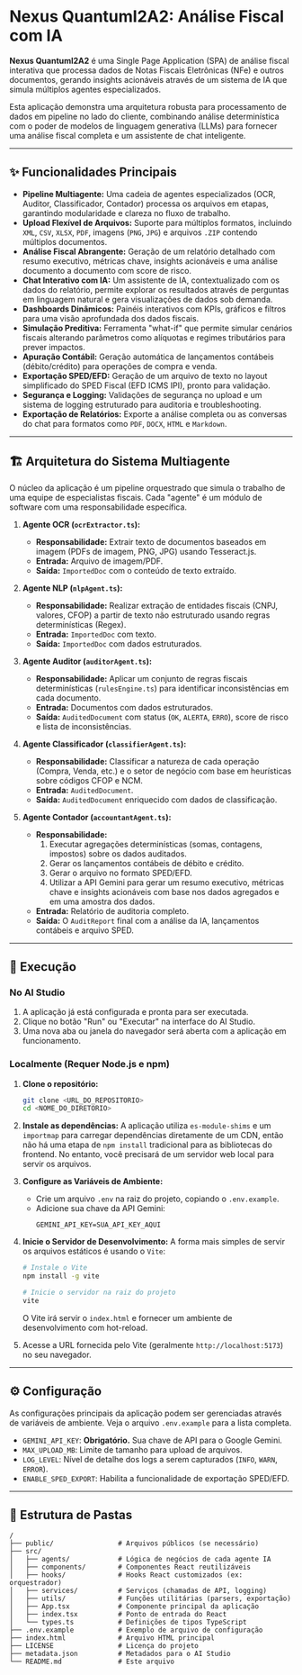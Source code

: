 # Nexus QuantumI2A2: Análise Fiscal com IA

**Nexus QuantumI2A2** é uma Single Page Application (SPA) de análise fiscal interativa que processa dados de Notas Fiscais Eletrônicas (NFe) e outros documentos, gerando insights acionáveis através de um sistema de IA que simula múltiplos agentes especializados.

Esta aplicação demonstra uma arquitetura robusta para processamento de dados em pipeline no lado do cliente, combinando análise determinística com o poder de modelos de linguagem generativa (LLMs) para fornecer uma análise fiscal completa e um assistente de chat inteligente.

---

## ✨ Funcionalidades Principais

*   **Pipeline Multiagente:** Uma cadeia de agentes especializados (OCR, Auditor, Classificador, Contador) processa os arquivos em etapas, garantindo modularidade e clareza no fluxo de trabalho.
*   **Upload Flexível de Arquivos:** Suporte para múltiplos formatos, incluindo `XML`, `CSV`, `XLSX`, `PDF`, imagens (`PNG`, `JPG`) e arquivos `.ZIP` contendo múltiplos documentos.
*   **Análise Fiscal Abrangente:** Geração de um relatório detalhado com resumo executivo, métricas chave, insights acionáveis e uma análise documento a documento com score de risco.
*   **Chat Interativo com IA:** Um assistente de IA, contextualizado com os dados do relatório, permite explorar os resultados através de perguntas em linguagem natural e gera visualizações de dados sob demanda.
*   **Dashboards Dinâmicos:** Painéis interativos com KPIs, gráficos e filtros para uma visão aprofundada dos dados fiscais.
*   **Simulação Preditiva:** Ferramenta "what-if" que permite simular cenários fiscais alterando parâmetros como alíquotas e regimes tributários para prever impactos.
*   **Apuração Contábil:** Geração automática de lançamentos contábeis (débito/crédito) para operações de compra e venda.
*   **Exportação SPED/EFD:** Geração de um arquivo de texto no layout simplificado do SPED Fiscal (EFD ICMS IPI), pronto para validação.
*   **Segurança e Logging:** Validações de segurança no upload e um sistema de logging estruturado para auditoria e troubleshooting.
*   **Exportação de Relatórios:** Exporte a análise completa ou as conversas do chat para formatos como `PDF`, `DOCX`, `HTML` e `Markdown`.

---

## 🏗️ Arquitetura do Sistema Multiagente

O núcleo da aplicação é um pipeline orquestrado que simula o trabalho de uma equipe de especialistas fiscais. Cada "agente" é um módulo de software com uma responsabilidade específica.

1.  **Agente OCR (`ocrExtractor.ts`):**
    *   **Responsabilidade:** Extrair texto de documentos baseados em imagem (PDFs de imagem, PNG, JPG) usando Tesseract.js.
    *   **Entrada:** Arquivo de imagem/PDF.
    *   **Saída:** `ImportedDoc` com o conteúdo de texto extraído.

2.  **Agente NLP (`nlpAgent.ts`):**
    *   **Responsabilidade:** Realizar extração de entidades fiscais (CNPJ, valores, CFOP) a partir de texto não estruturado usando regras determinísticas (Regex).
    *   **Entrada:** `ImportedDoc` com texto.
    *   **Saída:** `ImportedDoc` com dados estruturados.

3.  **Agente Auditor (`auditorAgent.ts`):**
    *   **Responsabilidade:** Aplicar um conjunto de regras fiscais determinísticas (`rulesEngine.ts`) para identificar inconsistências em cada documento.
    *   **Entrada:** Documentos com dados estruturados.
    *   **Saída:** `AuditedDocument` com status (`OK`, `ALERTA`, `ERRO`), score de risco e lista de inconsistências.

4.  **Agente Classificador (`classifierAgent.ts`):**
    *   **Responsabilidade:** Classificar a natureza de cada operação (Compra, Venda, etc.) e o setor de negócio com base em heurísticas sobre códigos CFOP e NCM.
    *   **Entrada:** `AuditedDocument`.
    *   **Saída:** `AuditedDocument` enriquecido com dados de classificação.

5.  **Agente Contador (`accountantAgent.ts`):**
    *   **Responsabilidade:**
        1.  Executar agregações determinísticas (somas, contagens, impostos) sobre os dados auditados.
        2.  Gerar os lançamentos contábeis de débito e crédito.
        3.  Gerar o arquivo no formato SPED/EFD.
        4.  Utilizar a API Gemini para gerar um resumo executivo, métricas chave e insights acionáveis com base nos dados agregados e em uma amostra dos dados.
    *   **Entrada:** Relatório de auditoria completo.
    *   **Saída:** O `AuditReport` final com a análise da IA, lançamentos contábeis e arquivo SPED.

---

## 🚀 Execução

### No AI Studio

1.  A aplicação já está configurada e pronta para ser executada.
2.  Clique no botão "Run" ou "Executar" na interface do AI Studio.
3.  Uma nova aba ou janela do navegador será aberta com a aplicação em funcionamento.

### Localmente (Requer Node.js e npm)

1.  **Clone o repositório:**
    ```bash
    git clone <URL_DO_REPOSITORIO>
    cd <NOME_DO_DIRETORIO>
    ```

2.  **Instale as dependências:**
    A aplicação utiliza `es-module-shims` e um `importmap` para carregar dependências diretamente de um CDN, então não há uma etapa de `npm install` tradicional para as bibliotecas do frontend. No entanto, você precisará de um servidor web local para servir os arquivos.

3.  **Configure as Variáveis de Ambiente:**
    *   Crie um arquivo `.env` na raiz do projeto, copiando o `.env.example`.
    *   Adicione sua chave da API Gemini:
        ```
        GEMINI_API_KEY=SUA_API_KEY_AQUI
        ```

4.  **Inicie o Servidor de Desenvolvimento:**
    A forma mais simples de servir os arquivos estáticos é usando o `Vite`:
    ```bash
    # Instale o Vite
    npm install -g vite

    # Inicie o servidor na raiz do projeto
    vite
    ```
    O Vite irá servir o `index.html` e fornecer um ambiente de desenvolvimento com hot-reload.

5.  Acesse a URL fornecida pelo Vite (geralmente `http://localhost:5173`) no seu navegador.

---

## ⚙️ Configuração

As configurações principais da aplicação podem ser gerenciadas através de variáveis de ambiente. Veja o arquivo `.env.example` para a lista completa.

*   `GEMINI_API_KEY`: **Obrigatório.** Sua chave de API para o Google Gemini.
*   `MAX_UPLOAD_MB`: Limite de tamanho para upload de arquivos.
*   `LOG_LEVEL`: Nível de detalhe dos logs a serem capturados (`INFO`, `WARN`, `ERROR`).
*   `ENABLE_SPED_EXPORT`: Habilita a funcionalidade de exportação SPED/EFD.

---

## 📁 Estrutura de Pastas

```
/
├── public/                # Arquivos públicos (se necessário)
├── src/
│   ├── agents/            # Lógica de negócios de cada agente IA
│   ├── components/        # Componentes React reutilizáveis
│   ├── hooks/             # Hooks React customizados (ex: orquestrador)
│   ├── services/          # Serviços (chamadas de API, logging)
│   ├── utils/             # Funções utilitárias (parsers, exportação)
│   ├── App.tsx            # Componente principal da aplicação
│   ├── index.tsx          # Ponto de entrada do React
│   └── types.ts           # Definições de tipos TypeScript
├── .env.example           # Exemplo de arquivo de configuração
├── index.html             # Arquivo HTML principal
├── LICENSE                # Licença do projeto
├── metadata.json          # Metadados para o AI Studio
└── README.md              # Este arquivo
```

